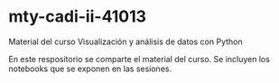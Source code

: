 # mty-cadi-ii-41013
Material del curso Visualización y análisis de datos con Python

En este respositorio se comparte el material del curso. Se incluyen los notebooks que se exponen en las sesiones.
